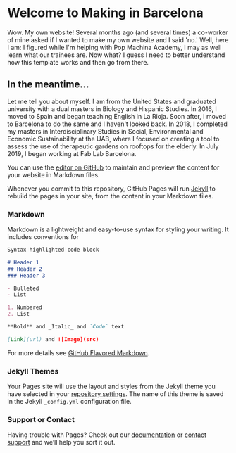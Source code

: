 # Welcome to Making in Barcelona

Wow. My own website! Several months ago (and several times) a co-worker of mine asked if I wanted to make my own website and I said 'no.' Well, here I am: I figured while I'm helping with Pop Machina Academy, I may as well learn what our trainees are. Now what? I guess I need to better understand how this template works and then go from there.

## In the meantime...
Let me tell you about myself. I am from the United States and graduated university with a dual masters in Biology and Hispanic Studies. In 2016, I moved to Spain and began teaching English in La Rioja. Soon after, I moved to Barcelona to do the same and I haven't looked back. In 2018, I completed my masters in Interdisciplinary Studies in Social, Environmental and Economic Sustainability at the UAB, where I focused on creating a tool to assess the use of therapeutic gardens on rooftops for the elderly. In July 2019, I began working at Fab Lab Barcelona.

You can use the [editor on GitHub](https://github.com/sallybourdon/Making-in-BCN/edit/master/README.md) to maintain and preview the content for your website in Markdown files.

Whenever you commit to this repository, GitHub Pages will run [Jekyll](https://jekyllrb.com/) to rebuild the pages in your site, from the content in your Markdown files.

### Markdown

Markdown is a lightweight and easy-to-use syntax for styling your writing. It includes conventions for

```markdown
Syntax highlighted code block

# Header 1
## Header 2
### Header 3

- Bulleted
- List

1. Numbered
2. List

**Bold** and _Italic_ and `Code` text

[Link](url) and ![Image](src)
```

For more details see [GitHub Flavored Markdown](https://guides.github.com/features/mastering-markdown/).

### Jekyll Themes

Your Pages site will use the layout and styles from the Jekyll theme you have selected in your [repository settings](https://github.com/sallybourdon/Making-in-BCN/settings). The name of this theme is saved in the Jekyll `_config.yml` configuration file.

### Support or Contact

Having trouble with Pages? Check out our [documentation](https://help.github.com/categories/github-pages-basics/) or [contact support](https://github.com/contact) and we’ll help you sort it out.
